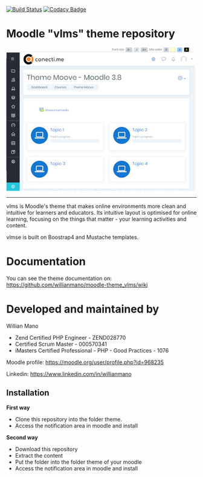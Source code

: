 [![Build Status](https://travis-ci.org/willianmano/moodle-theme_vlms.svg?branch=master)](https://travis-ci.org/willianmano/moodle-theme_vlms)
[![Codacy Badge](https://api.codacy.com/project/badge/Grade/e1c12730e50b4e479dc9a65dbeff6671)](https://www.codacy.com/app/willianmanoaraujo/moodle-theme_vlms?utm_source=github.com&amp;utm_medium=referral&amp;utm_content=willianmano/moodle-theme_vlms&amp;utm_campaign=Badge_Grade)

Moodle "vlms" theme repository
===============================

![screenshot](pix/screenshot.jpg "vlms Screenshot")

---------

vlms is Moodle's theme that makes online environments more clean and intuitive for learners and educators. Its intuitive layout is optimised for online learning, focusing on the things that matter - your learning activities and content.

vlmse is built on Boostrap4 and Mustache templates.

Documentation
=============

You can see the theme documentation on: https://github.com/willianmano/moodle-theme_vlms/wiki

Developed and maintained by
===========================
Willian Mano
 - Zend Certified PHP Engineer - ZEND028770
 - Certified Scrum Master - 000570341
 - iMasters Certified Professional - PHP - Good Practices - 1076

Moodle profile: https://moodle.org/user/profile.php?id=968235

Linkedin: https://www.linkedin.com/in/willianmano

Installation
------------

**First way**

- Clone this repository into the folder theme.
- Access the notification area in moodle and install

**Second way**

- Download this repository
- Extract the content
- Put the folder into the folder theme of your moodle
- Access the notification area in moodle and install
